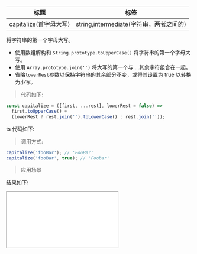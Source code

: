 | 标题                   | 标签                                    |
| ---------------------- | --------------------------------------- |
| capitalize(首字母大写) | string,intermediate(字符串，两者之间的) |

将字符串的第一个字母大写。

- 使用数组解构和 `String.prototype.toUpperCase()` 将字符串的第一个字母大写。
- 使用 `Array.prototype.join('')` 将大写的第一个与 ...其余字符组合在一起。
- 省略`lowerRest`参数以保持字符串的其余部分不变，或将其设置为 true 以转换为小写。

> 代码如下:

```js
const capitalize = ([first, ...rest], lowerRest = false) =>
  first.toUpperCase() +
  (lowerRest ? rest.join('').toLowerCase() : rest.join(''));
```

ts 代码如下:

<div class="code-editor" data-url="codes/javascript/ts/capitalize.ts" data-language="typescript"></div>

> 调用方式:

```js
capitalize('fooBar'); // 'FooBar'
capitalize('fooBar', true); // 'Foobar'
```

> 应用场景

<div class="code-editor" data-url="codes/javascript/html/capitalize.html" data-language="html"></div>

结果如下:

<iframe src="codes/javascript/html/capitalize.html"></iframe>
